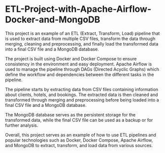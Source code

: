 # ETL-Project-with-Apache-Airflow-Docker-and-MongoDB  
This project is an example of an ETL (Extract, Transform, Load) pipeline that is used to extract data from multiple CSV files, transform the data through merging, cleaning and preprocessing, and finally load the transformed data into a final CSV file and a MongoDB database.

The project is built using Docker and Docker Compose to ensure consistency in the environment and easy deployment. Apache Airflow is used to manage the pipeline through DAGs (Directed Acyclic Graphs) which define the workflow and dependencies between the different tasks in the pipeline.

The pipeline starts by extracting data from CSV files containing information about clients, hotels, and bookings. The extracted data is then cleaned and transformed through merging and preprocessing before being loaded into a final CSV file and a MongoDB database.

The MongoDB database serves as the persistent storage for the transformed data, while the final CSV file can be used as a backup or for further analysis.

Overall, this project serves as an example of how to use ETL pipelines and popular technologies such as Docker, Docker Compose, Apache Airflow, and MongoDB to extract, transform, and load data from various sources.
